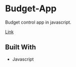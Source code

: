 # Budget-App
Budget control app in javascript.

[Link](https://budget-controller.firebaseapp.com/)

## Built With
  * Javascript
